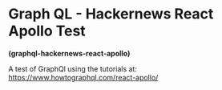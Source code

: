 # Graph QL - Hackernews React Apollo Test

**(graphql-hackernews-react-apollo)**

A test of GraphQl using the tutorials at: https://www.howtographql.com/react-apollo/
